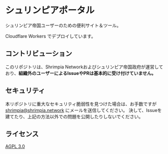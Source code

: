 # シュリンピアポータル

シュリンピア帝国ユーザーのための便利サイト＆ツール。

Cloudflare Workers でデプロイしています。
## コントリビューション

このリポジトリは、Shrimpia Networkおよびシュリンピア帝国政府が運営しており、**組織外のユーザーによるIssueやPRは基本的に受け付けていません。**

## セキュリティ

本リポジトリに重大なセキュリティ脆弱性を見つけた場合は、お手数ですが [shrimpia@shrimpia.network](mailto:shrimpia@shrimpia.network) にメールを送信してください。
決して、Issueを建てたり、上記の方法以外での問題を公開したりしないでください。

## ライセンス

[AGPL 3.0](LICENSE)
